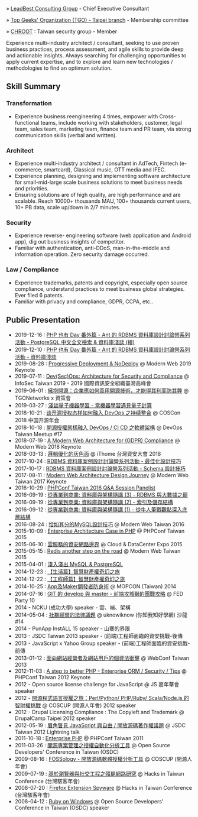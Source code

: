 » [LeadBest Consulting Group](https://www.leadbestconsultant.com/) - Chief Executive Consultant

» [Top Geeks' Organization (TGO) - Taipei branch](https://www.facebook.com/tgotaiwan/) - Membership committee

» [CHROOT](https://chroot.org) : Taiwan security group - Member

Experience multi-industry architect / consultant, seeking to use proven business practices, process assessment, and agile skills to provide deep and actionable insights. Always searching for challenging opportunities to apply current expertise, and to explore and learn new technologies / methodologies to find an optimum solution.

## Skill Summary

### Transformation

* Experience business reengineering 4 times, empower with Cross-functional teams, include working with stakeholders, customer, legal team, sales team, marketing team, finance team and PR team, via strong communication skills (verbal and written).

### Architect

* Experience multi-industry architect / consultant in AdTech, Fintech (e-commerce, smartcard), Classical music, OTT media and IFEC.
* Experience planning, designing and implementing software architecture for small-mid-large scale business solutions to meet business needs and priorities.
* Ensuring solutions are of high quality, are high performance and are scalable. Reach 10000+ thousands MAU, 100+ thousands current users, 10+ PB data, scale up/down in 2/7 minutes.

### Security

* Experience reverse- engineering software (web application and Android app), dig out business insights of competitor.
* Familiar with authentication, anti-DDoS, man-in-the-middle and information operation. Zero security damage occurred.

### Law / Compliance

* Experience trademarks, patents and copyright, especially open source compliance, understand practices to meet business global strategies. Ever filed 6 patents.
* Familiar with privacy and compliance, GDPR, CCPA, etc..

## Public Presentation

- 2019-12-16 : [PHP 也有 Day 番外篇 - Ant 的 RDBMS 資料庫設計討論營系列活動 - PostgreSQL 中文全文檢索 & 資料庫淺談 (續)](https://phptheday.kktix.cc/events/ant-2019-rdbms-2)
- 2019-12-10 : [PHP 也有 Day 番外篇 - Ant 的 RDBMS 資料庫設計討論營系列活動 - 資料庫淺談](https://phptheday.kktix.cc/events/ant-2019-rdbms-1)
- 2019-08-28 : [Progressive Deployment & NoDeploy](https://modernweb.tw/2019/agenda.html) @ Modern Web 2019 Keynote
- 2019-07-11 : [Dev(Sec)Ops: Architecture for Security and Compliance](http://2019.infosec.org.tw/) @ InfoSec Taiwan 2019 - 2019 國際資訊安全組織臺灣高峰會
- 2019-06-01 : [擁抱開源：企業應如何善用開源技術，才能得其利而防其弊](https://www.facebook.com/events/604705966676045/) @ TGONetworks x 資策會
- 2019-03-27 : [淺談量子機器學習 - 當機器學習遇見量子計算](https://www.facebook.com/events/381258785790758/)
- 2018-10-21 : [谈开源授权态样如何融入 DevOps 之持续整合](http://coscon.kaiyuanshe.cn/) @ COSCon 2018 中国开源年会
- 2018-10-18 : [開源授權態樣融入 DevOps / CI CD 之軟體架構](https://devops.kktix.cc/events/meetup17-opensoucre-devops) @ DevOps Taiwan Meetup #17
- 2018-07-19 : [A Modern Web Architecture for (GDPR) Compliance](http://modernweb.tw/2018/) @ Modern Web 2018 Keynote
- 2018-03-13 : [邏輯優化的灰色面](https://www.facebook.com/ithomecyber/posts/%E6%89%8B%E4%B8%8A%E7%9A%84%E7%94%A2%E5%93%81%E6%98%AF%E5%90%A6%E7%82%BA%E6%98%93%E9%A7%AD%E9%AB%94%E8%B3%AA%E5%91%8A%E5%88%A5%E6%96%91%E6%96%91%E8%A1%80%E6%B7%9A%E7%9A%84%E9%96%8B%E7%99%BC%E5%AE%89%E5%85%A8%E5%AF%A6%E8%B8%90%E8%A1%93313-2018%E8%87%BA%E7%81%A3%E8%B3%87%E5%AE%89%E5%A4%A7%E6%9C%83security-by-design%E4%B8%BB%E9%A1%8C%E8%AB%96%E5%A3%87-%E5%AE%89%E5%85%A8%E8%80%83%E9%87%8F%E6%98%AF%E7%94%A2%E5%93%81%E5%83%B9%E5%80%BC%E7%9A%84dna%E9%9E%8F%E5%9B%BA%E8%B3%87%E5%AE%89/1873867772655575/) @ iThome 台灣資安大會 2018
- 2017-10-24 : [RDBMS 資料庫案例設計討論營系列活動 - 最佳化設計技巧](https://phptheday.kktix.cc/events/ant-rdbms-02)
- 2017-10-17 : [RDBMS 資料庫案例設計討論營系列活動 - Schema 設計技巧](https://phptheday.kktix.cc/events/ant-rdbms-01)
- 2017-08-11 : [Modern Web Architecture Design Journey](http://modernweb.tw/) @ Modern Web Taiwan 2017 Keynote
- 2016-10-29 : [PHPConf Taiwan 2016 Q&A Session Panelist](http://2016.phpconf.tw/)
- 2016-09-19 : [從專業到商業: 資料庫與架構隨講 (3) - RDBMS 與大數據之巔](http://phptheday.kktix.cc/events/ant03)
- 2016-09-19 : [從專業到商業: 資料庫與架構隨講 (2) - 索引及儲存結構](http://phptheday.kktix.cc/events/ant02)
- 2016-09-12 : [從專業到商業: 資料庫與架構隨講 (1) - 從牛人筆戰觀點深入底層結構](http://phptheday.kktix.cc/events/ant01)
- 2016-08-24 : [恰如其分的MySQL設計技巧](http://modernweb.tw/) @ Modern Web Taiwan 2016
- 2015-10-09 : [Enterprise Architecture Case in PHP](http://2015.phpconf.tw/) @ PHPConf Taiwan 2015
- 2015-06-10 : [雲服務的資安網路邊界](http://seminar.ithome.com.tw/live/2015cdexpo/index.html) @ Cloud & DataCenter Expo 2015
- 2015-05-15 : [Redis another step on the road](http://www.ithome.com.tw/news/96109) @ Modern Web Taiwan 2015
- 2015-04-01 : [淺入淺出 MySQL & PostgreSQL](http://5xruby.kktix.cc/events/mysql-vs-pgsql)
- 2014-12-23 : [【生活篇】智慧財產權奇幻之旅](http://ntustsg.kktix.cc/events/120d4dba-17f790)
- 2014-12-22 : [【工程師篇】智慧財產權奇幻之旅](http://ntustsg.kktix.cc/events/120d4dba)
- 2014-10-25 : [App及Maker開發者防身術](https://mopcon.org/2014/session.php) @ MOPCON (Taiwan) 2014
- 2014-07-16 : [GIT 的 develop 與 master - 前端攻城獅的團戰攻略](https://youmeb.kktix.cc/events/f2e10) @ FED Party 10
- 2014 - NCKU (成功大學) speaker - 雲、端、架構
- 2014-05-04 : [社群經營的法律議題](https://www.slideshare.net/ukikDoris/ant-34255081) @ uknowiknow (你知我知好學網) 沙龍#14
- 2014 - PunApp InstALL 15 speaker - 山寨的界限
- 2013 - JSDC Taiwan 2013 speaker - (前端)工程師面臨的資安挑戰-後傳
- 2013 - JavaScript x Yahoo Group speaker - (前端)工程師面臨的資安挑戰-前傳
- 2013-01-12 : [面向網站經營者及網站用戶的個資法衝擊](http://www.webconf.tw/program.html) @ WebConf Taiwan 2013
- 2012-11-03 : [A step to better PHP - Enterprise ORM / Security / Tips](http://2012.phpconf.tw/schedule.html) @ PHPConf Taiwan 2012 Keynote
- 2012 - ‎Open source license challenge for ‎JavaScript @ JS 嘉年華會 speaker
- 2012 - [開源程式語言授權之旅：Perl/Python/ PHP/Ruby/ Scala/Node.js 的智財權挑戰](https://coscup.org/2012/zh-tw/program/) @ COSCUP (開源人年會) 2012 speaker
- 2012 - Drupal Licensing Compliance : The Copyleft and Trademark @ DrupalCamp Taipei 2012 speaker
- 2012-05-19 : [眉角瞥見 JavaScript 與自由 / 開放源碼著作權議題](https://ithelp.ithome.com.tw/articles/10090039) @ JSDC Taiwan 2012 Lightning talk
- 2011-10-18 : [Enterprise PHP](http://2011.phpconf.tw/sessions/) @ PHPConf Taiwan 2011
- 2011-03-26 : [開源專案管理之授權自動化分析工具](https://osdc.kktix.cc/events/osdctw2011) @ Open Source Developers' Conference in Taiwan (OSDC)
- 2009-08-16 : [FOSSology - 開放源碼軟體授權分析工具](https://coscup.org/2009/zh-tw/program/) @ COSCUP (開源人年會)
- 2009-07-19 : [基於瀏覽器與社交工程之殭屍網路研究](http://www.hitcon.org/hit2009/sch.htm) @ Hacks in Taiwan Conference (台灣駭客年會)
- 2008-07-20 : [Firefox Extension Spyware](http://www.hitcon.org/hit2008/) @ Hacks in Taiwan Conference (台灣駭客年會)
- 2008-04-12 : [Ruby on Windows](https://osdc.kktix.cc/events/osdc) @ Open Source Developers' Conference in Taiwan (OSDC) speaker

